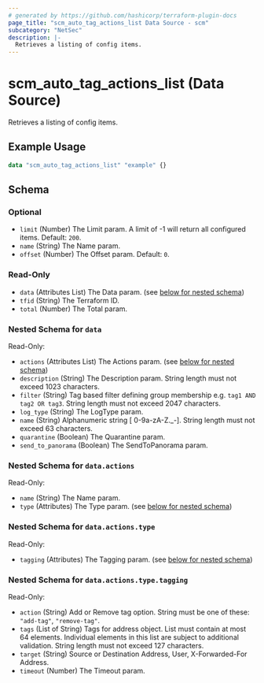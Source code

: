 ```yaml
---
# generated by https://github.com/hashicorp/terraform-plugin-docs
page_title: "scm_auto_tag_actions_list Data Source - scm"
subcategory: "NetSec"
description: |-
  Retrieves a listing of config items.
---
```


# scm_auto_tag_actions_list (Data Source)

Retrieves a listing of config items.

## Example Usage

```terraform
data "scm_auto_tag_actions_list" "example" {}
```

<!-- schema generated by tfplugindocs -->
## Schema

### Optional

- `limit` (Number) The Limit param. A limit of -1 will return all configured items. Default: `200`.
- `name` (String) The Name param.
- `offset` (Number) The Offset param. Default: `0`.

### Read-Only

- `data` (Attributes List) The Data param. (see [below for nested schema](#nestedatt--data))
- `tfid` (String) The Terraform ID.
- `total` (Number) The Total param.

<a id="nestedatt--data"></a>
### Nested Schema for `data`

Read-Only:

- `actions` (Attributes List) The Actions param. (see [below for nested schema](#nestedatt--data--actions))
- `description` (String) The Description param. String length must not exceed 1023 characters.
- `filter` (String) Tag based filter defining group membership e.g. `tag1 AND tag2 OR tag3`. String length must not exceed 2047 characters.
- `log_type` (String) The LogType param.
- `name` (String) Alphanumeric string [ 0-9a-zA-Z._-]. String length must not exceed 63 characters.
- `quarantine` (Boolean) The Quarantine param.
- `send_to_panorama` (Boolean) The SendToPanorama param.

<a id="nestedatt--data--actions"></a>
### Nested Schema for `data.actions`

Read-Only:

- `name` (String) The Name param.
- `type` (Attributes) The Type param. (see [below for nested schema](#nestedatt--data--actions--type))

<a id="nestedatt--data--actions--type"></a>
### Nested Schema for `data.actions.type`

Read-Only:

- `tagging` (Attributes) The Tagging param. (see [below for nested schema](#nestedatt--data--actions--type--tagging))

<a id="nestedatt--data--actions--type--tagging"></a>
### Nested Schema for `data.actions.type.tagging`

Read-Only:

- `action` (String) Add or Remove tag option. String must be one of these: `"add-tag"`, `"remove-tag"`.
- `tags` (List of String) Tags for address object. List must contain at most 64 elements. Individual elements in this list are subject to additional validation. String length must not exceed 127 characters.
- `target` (String) Source or Destination Address, User, X-Forwarded-For Address.
- `timeout` (Number) The Timeout param.
